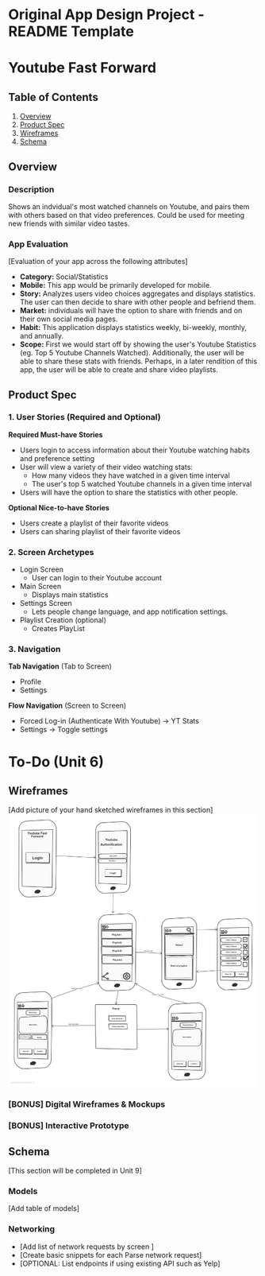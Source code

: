 Original App Design Project - README Template
===

# Youtube Fast Forward

## Table of Contents
1. [Overview](#Overview)
1. [Product Spec](#Product-Spec)
1. [Wireframes](#Wireframes)
1. [Schema](#Schema)

## Overview
### Description

Shows an indvidual's most watched channels on Youtube, and pairs them with others based on that video preferences. Could be used for meeting new friends with similar video tastes.

### App Evaluation
[Evaluation of your app across the following attributes]
- **Category:** Social/Statistics
- **Mobile:** This app would be primarily developed for mobile. 
- **Story:** Analyzes users video choices aggregates and displays statistics. The user can then decide to share with other people and befriend them.
- **Market:** individuals will have the option to share with friends and on their own social media pages.
- **Habit:** This application displays statistics weekly, bi-weekly, monthly, and annually.
- **Scope:** First we would start off by showing the user's Youtube Statistics (eg. Top 5 Youtube Channels Watched). Additionally, the user will be able to share these stats with friends. Perhaps, in a later rendition of this app, the user will be able to create and share video playlists.


## Product Spec

### 1. User Stories (Required and Optional)

**Required Must-have Stories**

* Users login to access information about their Youtube watching habits and preference setting
* User will view a variety of their video watching stats: 
    * How many videos they have watched in a given time interval
    * The user's top 5 watched Youtube channels in a given time interval
* Users will have the option to share the statistics with other people.

**Optional Nice-to-have Stories**

* Users create a playlist of their favorite videos
* Users can sharing playlist of their favorite videos

### 2. Screen Archetypes

* Login Screen
    * User can login to their Youtube account
* Main Screen 
    * Displays main statistics
* Settings Screen
    * Lets people change language, and app notification settings.
* Playlist Creation (optional)
    * Creates PlayList

### 3. Navigation

**Tab Navigation** (Tab to Screen)
* Profile
* Settings

**Flow Navigation** (Screen to Screen)

* Forced Log-in (Authenticate With Youtube) -> YT Stats
* Settings -> Toggle settings

# To-Do (Unit 6)
## Wireframes
[Add picture of your hand sketched wireframes in this section]
<img src="VC7lbG6uIoxr.png" width=600>

### [BONUS] Digital Wireframes & Mockups

### [BONUS] Interactive Prototype

## Schema 
[This section will be completed in Unit 9]
### Models
[Add table of models]
### Networking
- [Add list of network requests by screen ]
- [Create basic snippets for each Parse network request]
- [OPTIONAL: List endpoints if using existing API such as Yelp]
